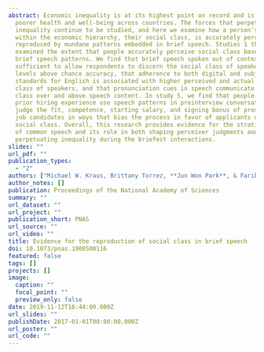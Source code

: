 ```yaml
---
abstract: Economic inequality is at its highest point on record and is linked to
  poorer health and well-being across countries. The forces that perpetuate
  inequality continue to be studied, and here we examine how a person’s position
  within the economic hierarchy, their social class, is accurately perceived and
  reproduced by mundane patterns embedded in brief speech. Studies 1 through 4
  examined the extent that people accurately perceive social class based on
  brief speech patterns. We find that brief speech spoken out of context is
  sufficient to allow respondents to discern the social class of speakers at
  levels above chance accuracy, that adherence to both digital and subjective
  standards for English is associated with higher perceived and actual social
  class of speakers, and that pronunciation cues in speech communicate social
  class over and above speech content. In study 5, we find that people with
  prior hiring experience use speech patterns in preinterview conversations to
  judge the fit, competence, starting salary, and signing bonus of prospective
  job candidates in ways that bias the process in favor of applicants of higher
  social class. Overall, this research provides evidence for the stratification
  of common speech and its role in both shaping perceiver judgments and
  perpetuating inequality during the briefest interactions.
slides: ""
url_pdf: ""
publication_types:
  - "2"
authors: ["Michael W. Kraus, Brittany Torrez, **Jun Won Park**, & Fariba Ghayebi"]
author_notes: []
publication: Proceedings of the National Academy of Sciences
summary: ""
url_dataset: ""
url_project: ""
publication_short: PNAS
url_source: ""
url_video: ""
title: Evidence for the reproduction of social class in brief speech
doi: 10.1073/pnas.1900500116
featured: false
tags: []
projects: []
image:
  caption: ""
  focal_point: ""
  preview_only: false
date: 2019-11-12T16:44:00.000Z
url_slides: ""
publishDate: 2017-01-01T00:00:00.000Z
url_poster: ""
url_code: ""
---
```

